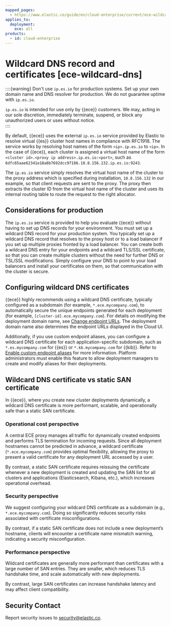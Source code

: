```yaml
---
mapped_pages:
  - https://www.elastic.co/guide/en/cloud-enterprise/current/ece-wildcard-dns.html
applies_to:
  deployment:
    ece: all
products:
  - id: cloud-enterprise
---
```


# Wildcard DNS record and certificates [ece-wildcard-dns]

::::{warning} 
Don't use `ip.es.io` for production systems. Set up your own domain name and DNS resolver for production. We do not guarantee uptime with `ip.es.io`.

`ip.es.io` is intended for use only by {{ece}} customers. We may, acting in our sole discretion, immediately terminate, suspend, or block any unauthorized users or uses without notice.  
::::

By default, {{ece}} uses the external `ip.es.io` service provided by Elastic to resolve virtual {{es}} cluster host names in compliance with RFC1918. The service works by resolving host names of the form `<ip>.ip.es.io` to `<ip>`. In the case of {{ece}}, each cluster is assigned a virtual host name of the form `<cluster id>.<proxy ip address>.ip.es.io:<port>`, such as `6dfc65aae62341e18a8b7692dcc97186.10.8.156.132.ip.es.io:9243`. 

The `ip.es.io` service simply resolves the virtual host name of the cluster to the proxy address which is specified during installation, `10.8.156.132` in our example, so that client requests are sent to the proxy. The proxy then extracts the cluster ID from the virtual host name of the cluster and uses its internal routing table to route the request to the right allocator.

## Considerations for production

The `ip.es.io` service is provided to help you evaluate {{ece}} without having to set up DNS records for your environment. You must set up a wildcard DNS record for your production system. You typically set up a wildcard DNS record that resolves to the proxy host or to a load balancer if you set up multiple proxies fronted by a load balancer. You can create both a wildcard DNS entry for your endpoints and a wildcard TLS/SSL certificate, so that you can create multiple clusters without the need for further DNS or TSL/SSL modifications. Simply configure your DNS to point to your load balancers and install your certificates on them, so that communication with the cluster is secure.

## Configuring wildcard DNS certificates

{{ece}} highly recommends using a wildcard DNS certificate, typically configured as a subdomain (for example, `*.ece.mycompany.com`), to automatically secure the unique endpoints generated for each deployment (for example, `[cluster-id].ece.mycompany.com`). For details on modifying the deployment domain name, see [Change endpoint URLs](change-endpoint-urls.md). The deployment domain name also determines the endpoint URLs displayed in the Cloud UI.

Additionally, if you use custom endpoint aliases, you can configure a wildcard DNS certificate for each application-specific subdomain, such as `*.es.mycompany.com` for {{es}} or `*.kb.mycompany.com` for {{kib}}. Refer to [Enable custom endpoint aliases](./enable-custom-endpoint-aliases.md) for more information. Platform administrators must enable this feature to allow deployment managers to create and modify aliases for their deployments.


## Wildcard DNS certificate vs static SAN certificate

In {{ece}}, where you create new cluster deployments dynamically, a wildcard DNS certificate is more performant, scalable, and operationally safe than a static SAN certificate.

### Operational cost perspective

A central ECE proxy manages all traffic for dynamically created endpoints and performs TLS termination for incoming requests. Since all deployment hostnames cannot be predicted in advance, a wildcard certificate (`*.ece.mycompany.com`) provides optimal flexibility, allowing the proxy to present a valid certificate for any deployment URL accessed by a user.

By contrast, a static SAN certificate requires reissuing the certificate whenever a new deployment is created and updating the SAN list for all clusters and applications (Elasticsearch, Kibana, etc.), which increases operational overhead.

### Security perspective

We suggest configuring your wildcard DNS certificate as a subdomain (e.g., `*.ece.mycompany.com`). Doing so significantly reduces security risks associated with certificate misconfigurations.

By contrast, if a static SAN certificate does not include a new deployment’s hostname, clients will encounter a certificate name mismatch warning, indicating a security misconfiguration.


### Performance perspective

Wildcard certificates are generally more performant than certificates with a large number of SAN entries. They are smaller, which reduces TLS handshake time, and scale automatically with new deployments. 

By contrast, large SAN certificates can increase handshake latency and may affect client compatibility.


## Security Contact

Report security issues to security@elastic.co. 



